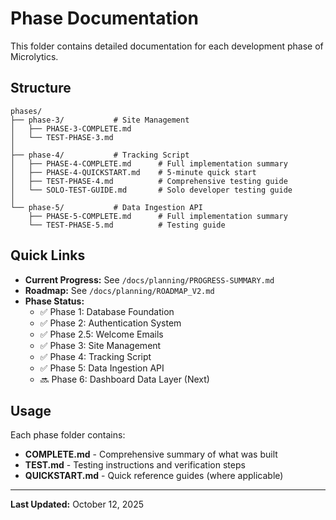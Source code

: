 # Phase Documentation

This folder contains detailed documentation for each development phase of Microlytics.

## Structure

```
phases/
├── phase-3/           # Site Management
│   ├── PHASE-3-COMPLETE.md
│   └── TEST-PHASE-3.md
│
├── phase-4/           # Tracking Script
│   ├── PHASE-4-COMPLETE.md      # Full implementation summary
│   ├── PHASE-4-QUICKSTART.md    # 5-minute quick start
│   ├── TEST-PHASE-4.md          # Comprehensive testing guide
│   └── SOLO-TEST-GUIDE.md       # Solo developer testing guide
│
└── phase-5/           # Data Ingestion API
    ├── PHASE-5-COMPLETE.md      # Full implementation summary
    └── TEST-PHASE-5.md          # Testing guide
```

## Quick Links

- **Current Progress:** See `/docs/planning/PROGRESS-SUMMARY.md`
- **Roadmap:** See `/docs/planning/ROADMAP_V2.md`
- **Phase Status:**
  - ✅ Phase 1: Database Foundation
  - ✅ Phase 2: Authentication System
  - ✅ Phase 2.5: Welcome Emails
  - ✅ Phase 3: Site Management
  - ✅ Phase 4: Tracking Script
  - ✅ Phase 5: Data Ingestion API
  - 🔜 Phase 6: Dashboard Data Layer (Next)

## Usage

Each phase folder contains:
- **COMPLETE.md** - Comprehensive summary of what was built
- **TEST.md** - Testing instructions and verification steps
- **QUICKSTART.md** - Quick reference guides (where applicable)

---

**Last Updated:** October 12, 2025

